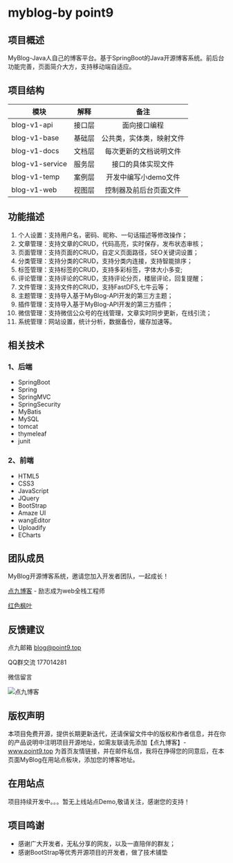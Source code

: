 # myblog-by point9
## 项目概述
MyBlog-Java人自己的博客平台。基于SpringBoot的Java开源博客系统。前后台功能完善，页面简介大方，支持移动端自适应。
## 项目结构
| 模块      | 解释     | 备注     |
| ---------- | :-----------:  | :-----------: |
| blog-v1-api     |   接口层   |  面向接口编程    |
| blog-v1-base     |   基础层   |  公共类，实体类，映射文件    |
| blog-v1-docs     |   文档层   |  每次更新的文档说明文件    |
| blog-v1-service     |   服务层   |  接口的具体实现文件    |
| blog-v1-temp     |   案例层   |  开发中编写小demo文件    |
| blog-v1-web     |   视图层   |  控制器及前后台页面文件    |
## 功能描述
1. 个人设置：支持用户名，密码、昵称、一句话描述等修改操作；
2. 文章管理：支持文章的CRUD，代码高亮，实时保存，发布状态审核；
3. 页面管理：支持页面的CRUD，自定义页面路径，SEO关键词设置；
4. 分类管理：支持分类的CRUD，支持分类内连接，支持智能排序；
5. 标签管理：支持标签的CRUD，支持多彩标签，字体大小多变;
6. 评论管理：支持评论的CRUD，支持评论分页，楼层评论，回复提醒；
7. 文件管理：支持文件的CRUD，支持FastDFS,七牛云等；
8. 主题管理：支持导入基于MyBlog-API开发的第三方主题；
9. 插件管理：支持导入基于MyBlog-API开发的第三方插件；
10. 微信管理：支持微信公众号的在线管理，文章实时同步更新，在线引流；
11. 系统管理：网站设置，统计分析，数据备份，缓存加速等。
## 相关技术
### 1、后端
- SpringBoot
- Spring
- SpringMVC
- SpringSecurity
- MyBatis
- MySQL
- tomcat
- thymeleaf
- junit
### 2、前端
- HTML5
- CSS3
- JavaScript
- JQuery
- BootStrap
- Amaze UI
- wangEditor
- Uploadify
- ECharts
## 团队成员
MyBlog开源博客系统，邀请您加入开发者团队，一起成长！

<a href="http://www.point9.top" target="_blank">点九博客</a> - 励志成为web全栈工程师
   
<a href="http://www.guimeiling.com" target="_blank">红色枫叶</a>
## 反馈建议
点九邮箱    blog@point9.top

QQ群交流    177014281

微信留言   

![点九博客](http://www.point9.top/wp-content/uploads/2019/02/qrcode_for_gh_f9e0d2e01b09_344.jpg )
## 版权声明
本项目免费开源，提供长期更新迭代，还请保留文件中的版权和作者信息，并在你的产品说明中注明项目开源地址，如需友联请先添加【点九博客】- www.point9.top 为首页友情链接，并在邮件私信，我将在挣得您的同意后，在本页面MyBlog在用站点板块，添加您的博客地址。
## 在用站点
项目持续开发中。。。暂无上线站点Demo,敬请关注，感谢您的支持！
## 项目鸣谢
- 感谢广大开发者，无私分享的网友，以及一直陪伴的群友；
- 感谢BootStrap等优秀开源项目的开发者，做了技术铺垫